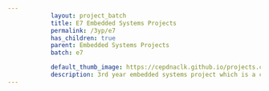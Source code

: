```yaml
---
            layout: project_batch
            title: E7 Embedded Systems Projects
            permalink: /3yp/e7
            has_children: true
            parent: Embedded Systems Projects
            batch: e7

            default_thumb_image: https://cepdnaclk.github.io/projects.ce.pdn.ac.lk/data/categories/3yp/thumbnail.jpg
            description: 3rd year embedded systems project which is a combination of CO321, CO324 and CO325 courses
---
```

